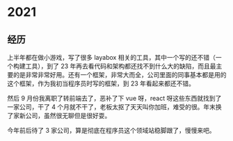 # 2021

## 经历

上半年都在做小游戏，写了很多 layabox 相关的工具，其中一个写的还不错（一个构建工具），到了 23 年再去看代码和架构都还找不到什么大的缺陷，而且最主要的是非常非常好用。还有一个框架，非常大而全，公司里面的同事基本都是用的这个框架，作为我初当程序员时写的框架，到 23 年看起来都还不错。

然后 9 月份我离职了转前端去了，恶补了下 vue 呀，react 呀这些东西就找到了一家公司，干了 4 个月就不干了，老板太抠了天天叫你加班，难受的很。年末换了家新公司，虽然很无聊但是很好耍。

今年前后待了 3 家公司，算是彻底在程序员这个领域站稳脚跟了，慢慢来吧。
